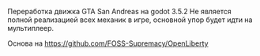 Переработка движка GTA San Andreas на godot 3.5.2
Не является полной реализацией всех механик в игре, основной упор будет идти на мультиплеер.

Основа на https://github.com/FOSS-Supremacy/OpenLiberty
